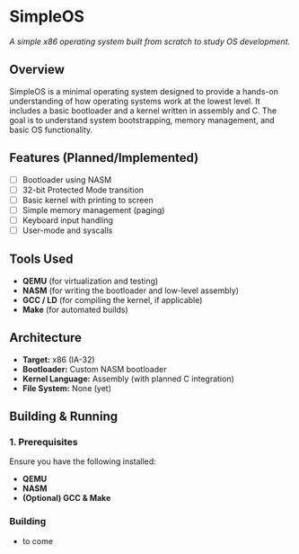 # SimpleOS
_A simple x86 operating system built from scratch to study OS development._

## **Overview**
SimpleOS is a minimal operating system designed to provide a hands-on understanding of how operating systems work at the lowest level. It includes a basic bootloader and a kernel written in assembly and C. The goal is to understand system bootstrapping, memory management, and basic OS functionality.

## **Features (Planned/Implemented)**
- [ ] Bootloader using NASM
- [ ] 32-bit Protected Mode transition
- [ ] Basic kernel with printing to screen
- [ ] Simple memory management (paging)
- [ ] Keyboard input handling
- [ ] User-mode and syscalls

## **Tools Used**
- **QEMU** (for virtualization and testing)
- **NASM** (for writing the bootloader and low-level assembly)
- **GCC / LD** (for compiling the kernel, if applicable)
- **Make** (for automated builds)

## **Architecture**
- **Target:** x86 (IA-32)
- **Bootloader:** Custom NASM bootloader
- **Kernel Language:** Assembly (with planned C integration)
- **File System:** None (yet)

## **Building & Running**
### **1. Prerequisites**
Ensure you have the following installed:
- **QEMU**
- **NASM**
- **(Optional) GCC & Make**

### **Building**
- to come
